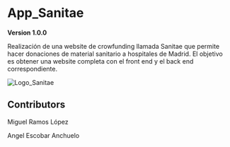 # App_Sanitae

**Version 1.0.0**

Realización de una website de crowfunding llamada Sanitae que permite hacer donaciones de material sanitario a hospitales de Madrid. El objetivo es obtener una website completa con el front end y el back end correspondiente.

![Logo_Sanitae](https://user-images.githubusercontent.com/71699683/138306961-edae061d-4074-4b9c-8db7-ac712b03b4ef.JPG)


## Contributors

Miguel Ramos López

Angel Escobar Anchuelo



